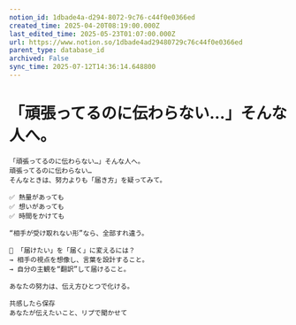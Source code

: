 ```yaml
---
notion_id: 1dbade4a-d294-8072-9c76-c44f0e0366ed
created_time: 2025-04-20T08:19:00.000Z
last_edited_time: 2025-05-23T01:07:00.000Z
url: https://www.notion.so/1dbade4ad29480729c76c44f0e0366ed
parent_type: database_id
archived: False
sync_time: 2025-07-12T14:36:14.648800
---
```


# 「頑張ってるのに伝わらない…」そんな人へ。

```plain text
「頑張ってるのに伝わらない…」そんな人へ。
頑張ってるのに伝わらない…
そんなときは、努力よりも「届き方」を疑ってみて。

✅ 熱量があっても
✅ 想いがあっても
✅ 時間をかけても

“相手が受け取れない形”なら、全部すれ違う。

🔄 「届けたい」を「届く」に変えるには？
→ 相手の視点を想像し、言葉を設計すること。
→ 自分の主観を“翻訳”して届けること。

あなたの努力は、伝え方ひとつで化ける。

共感したら保存
あなたが伝えたいこと、リプで聞かせて
```